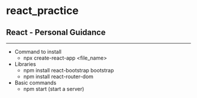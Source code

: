 # react_practice
## React - Personal Guidance
---
- Command to install
  - npx create-react-app <file_name>
- Libraries
  - npm install react-bootstrap bootstrap
  - npm install react-router-dom 
- Basic commands
  - npm start (start a server)  
